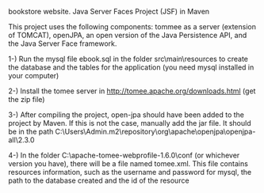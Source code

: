 bookstore website. Java Server Faces Project (JSF) in Maven

This project uses the following components: tommee as a server (extension of TOMCAT), openJPA, an open version of the Java Persistence API, and the Java Server Face framework.

1-) Run the mysql file ebook.sql in the folder src\main\resources to create the database and the tables for the application (you need mysql installed in your computer)

2-) Install the tomee server in http://tomee.apache.org/downloads.html  (get the zip file)

3-) After compiling the project, open-jpa should have been added to the project by Maven. If this is not the case, manually add the jar file. It should be in the path C:\Users\Admin\.m2\repository\org\apache\openjpa\openjpa-all\2.3.0  

4-) In the folder C:\apache-tomee-webprofile-1.6.0\conf (or whichever version you have), there will be a file named tomee.xml. This file contains resources information, such as the username and password for mysql, the path to the database created and the id of the resource


